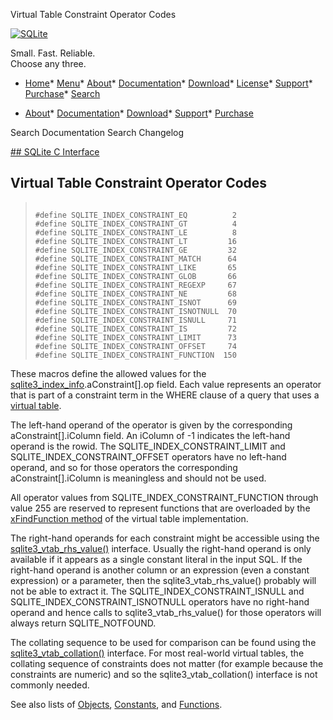 




Virtual Table Constraint Operator Codes




[![SQLite](../images/sqlite370_banner.gif)](../index.html)


Small. Fast. Reliable.  
Choose any three.


* [Home](../index.html)* [Menu](javascript:void(0))* [About](../about.html)* [Documentation](../docs.html)* [Download](../download.html)* [License](../copyright.html)* [Support](../support.html)* [Purchase](../prosupport.html)* [Search](javascript:void(0))




* [About](../about.html)* [Documentation](../docs.html)* [Download](../download.html)* [Support](../support.html)* [Purchase](../prosupport.html)






Search Documentation
Search Changelog









[## SQLite C Interface](../c3ref/intro.html)
## Virtual Table Constraint Operator Codes




> ```
> 
> #define SQLITE_INDEX_CONSTRAINT_EQ          2
> #define SQLITE_INDEX_CONSTRAINT_GT          4
> #define SQLITE_INDEX_CONSTRAINT_LE          8
> #define SQLITE_INDEX_CONSTRAINT_LT         16
> #define SQLITE_INDEX_CONSTRAINT_GE         32
> #define SQLITE_INDEX_CONSTRAINT_MATCH      64
> #define SQLITE_INDEX_CONSTRAINT_LIKE       65
> #define SQLITE_INDEX_CONSTRAINT_GLOB       66
> #define SQLITE_INDEX_CONSTRAINT_REGEXP     67
> #define SQLITE_INDEX_CONSTRAINT_NE         68
> #define SQLITE_INDEX_CONSTRAINT_ISNOT      69
> #define SQLITE_INDEX_CONSTRAINT_ISNOTNULL  70
> #define SQLITE_INDEX_CONSTRAINT_ISNULL     71
> #define SQLITE_INDEX_CONSTRAINT_IS         72
> #define SQLITE_INDEX_CONSTRAINT_LIMIT      73
> #define SQLITE_INDEX_CONSTRAINT_OFFSET     74
> #define SQLITE_INDEX_CONSTRAINT_FUNCTION  150
> 
> ```



These macros define the allowed values for the
[sqlite3\_index\_info](../c3ref/index_info.html).aConstraint\[].op field. Each value represents
an operator that is part of a constraint term in the WHERE clause of
a query that uses a [virtual table](../vtab.html).


The left\-hand operand of the operator is given by the corresponding
aConstraint\[].iColumn field. An iColumn of \-1 indicates the left\-hand
operand is the rowid.
The SQLITE\_INDEX\_CONSTRAINT\_LIMIT and SQLITE\_INDEX\_CONSTRAINT\_OFFSET
operators have no left\-hand operand, and so for those operators the
corresponding aConstraint\[].iColumn is meaningless and should not be
used.


All operator values from SQLITE\_INDEX\_CONSTRAINT\_FUNCTION through
value 255 are reserved to represent functions that are overloaded
by the [xFindFunction method](../vtab.html#xfindfunction) of the virtual table
implementation.


The right\-hand operands for each constraint might be accessible using
the [sqlite3\_vtab\_rhs\_value()](../c3ref/vtab_rhs_value.html) interface. Usually the right\-hand
operand is only available if it appears as a single constant literal
in the input SQL. If the right\-hand operand is another column or an
expression (even a constant expression) or a parameter, then the
sqlite3\_vtab\_rhs\_value() probably will not be able to extract it.
The SQLITE\_INDEX\_CONSTRAINT\_ISNULL and
SQLITE\_INDEX\_CONSTRAINT\_ISNOTNULL operators have no right\-hand operand
and hence calls to sqlite3\_vtab\_rhs\_value() for those operators will
always return SQLITE\_NOTFOUND.


The collating sequence to be used for comparison can be found using
the [sqlite3\_vtab\_collation()](../c3ref/vtab_collation.html) interface. For most real\-world virtual
tables, the collating sequence of constraints does not matter (for example
because the constraints are numeric) and so the sqlite3\_vtab\_collation()
interface is not commonly needed.


See also lists of
 [Objects](../c3ref/objlist.html),
 [Constants](../c3ref/constlist.html), and
 [Functions](../c3ref/funclist.html).


